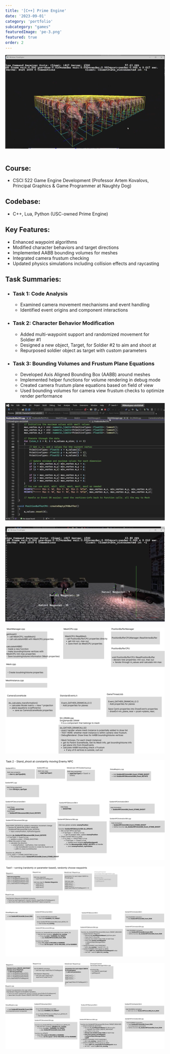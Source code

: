 ```yaml
---
title: '[C++] Prime Engine'
date: '2023-09-01'
category: 'portfolio'
subcategory: "games"
featuredImage: 'pe-3.png'
featured: true
order: 2
---
```

<figure style="display: block; margin: 0 auto; text-align: center">
<img src="pe-2.png">
<figcaption></figcaption>
</figure>
<br />

<h2>Course:</h2>
<ul>
    <li>CSCI 522 Game Engine Development (Professor Artem Kovalovs, Principal Graphics & Game Programmer at Naughty Dog)</li>
</ul>

<h2>Codebase:</h2>
<ul>
    <li>C++, Lua, Python (USC-owned Prime Engine)</li>
</ul>

<h2>Key Features:</h2>
<ul>
    <li>Enhanced waypoint algorithms</li>
    <li>Modified character behaviors and target directions</li>
    <li>Implemented AABB bounding volumes for meshes</li>
    <li>Integrated camera frustum checking</li>
    <li>Updated physics simulations including collision effects and raycasting</li>
</ul>

<h2>Task Summaries:</h2>
<ul>
    <li>
        <h3>Task 1: Code Analysis</h3>
        <ul>
            <li>Examined camera movement mechanisms and event handling</li>
            <li>Identified event origins and component interactions</li>
        </ul>
    </li>
    <li>
        <h3>Task 2: Character Behavior Modification</h3>
        <ul>
            <li>Added multi-waypoint support and randomized movement for Soldier #1</li>
            <li>Designed a new object, Target, for Soldier #2 to aim and shoot at</li>
            <li>Repurposed soldier object as target with custom parameters</li>
        </ul>
    </li>
    <li>
        <h3>Task 3: Bounding Volumes and Frustum Plane Equations</h3>
        <ul>
            <li>Developed Axis Aligned Bounding Box (AABB) around meshes</li>
            <li>Implemented helper functions for volume rendering in debug mode</li>
            <li>Created camera frustum plane equations based on field of view</li>
            <li>Used bounding volumes for camera view frustum checks to optimize render performance</li>
        </ul>
    </li>
</ul>


<figure style="display: block; margin: 0 auto; text-align: center">
<img src="pe-1.png">
<figcaption></figcaption>
</figure>
<br />

<figure style="display: block; margin: 0 auto; text-align: center">
<img src="pe-3.png">
<figcaption></figcaption>
</figure>
<br />

<figure style="display: block; margin: 0 auto; text-align: center">
<img src="pe-3.jpeg">
<figcaption></figcaption>
</figure>
<br />

<figure style="display: block; margin: 0 auto; text-align: center">
<img src="pe-hw2-1.jpeg">
<figcaption></figcaption>
</figure>
<br />

<figure style="display: block; margin: 0 auto; text-align: center">
<img src="pe-hw2.jpeg">
<figcaption></figcaption>
</figure>
<br />

<figure style="display: block; margin: 0 auto; text-align: center">
<img src="pe-hw1.jpeg">
<figcaption></figcaption>
</figure>
<br />